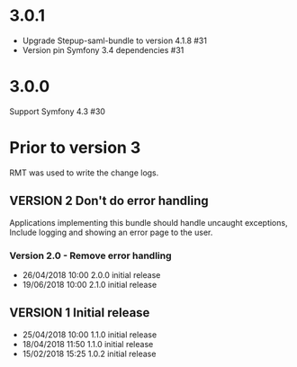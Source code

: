 # 3.0.1 
- Upgrade Stepup-saml-bundle to version 4.1.8 #31 
- Version pin Symfony 3.4 dependencies #31

# 3.0.0 
Support Symfony 4.3 #30

# Prior to version 3
RMT was used to write the change logs.

## VERSION 2  Don't do error handling
Applications implementing this bundle should handle uncaught exceptions,
Include logging and showing an error page to the user.

### Version 2.0 - Remove error handling
- 26/04/2018 10:00  2.0.0  initial release
- 19/06/2018 10:00  2.1.0  initial release

## VERSION 1  Initial release
- 25/04/2018 10:00  1.1.0  initial release
- 18/04/2018 11:50  1.1.0  initial release
- 15/02/2018 15:25  1.0.2  initial release
